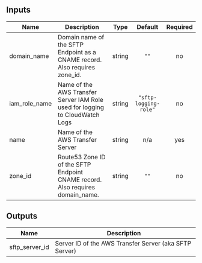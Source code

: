 <!-- BEGINNING OF PRE-COMMIT-TERRAFORM DOCS HOOK -->
## Inputs

| Name | Description | Type | Default | Required |
|------|-------------|:----:|:-----:|:-----:|
| domain\_name | Domain name of the SFTP Endpoint as a CNAME record.  Also requires zone_id. | string | `""` | no |
| iam\_role\_name | Name of the AWS Transfer Server IAM Role used for logging to CloudWatch Logs | string | `"sftp-logging-role"` | no |
| name | Name of the AWS Transfer Server | string | n/a | yes |
| zone\_id | Route53 Zone ID of the SFTP Endpoint CNAME record.  Also requires domain_name. | string | `""` | no |

## Outputs

| Name | Description |
|------|-------------|
| sftp\_server\_id | Server ID of the AWS Transfer Server (aka SFTP Server) |

<!-- END OF PRE-COMMIT-TERRAFORM DOCS HOOK -->
